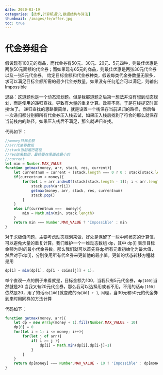 ```yaml
---
date: 2020-03-19
categories: [技术,计算机通识,数据结构与算法]
thumbnail: /images/fe/offer.jpg
toc: true
---
```


# 代金券组合
<!--more-->
假设现有100元的商品，而代金券有50元、30元、20元、5元四种，则最佳优惠是两张50元面额的代金券；而如果现有65元的商品，则最佳优惠是两张30元代金券以及一张5元代金券。
给定目标金额和代金券种类，假设每类代金券数量无限多，求可以满足目标金额所需的最少代金券数量。如果没有任何组合可以满足，则输出Impossible


思路：这道题也是一个动态规划题。但是我那道题之后第一想法并没有想到动态规划，而是使用的递归查找，导致有大量的重复计算。效率不高，于是在线提交时直接tle了。
递归查找的思路很简单，就是设置一个栈保存当前递归的路径，然后每一次递归都分别把所有代金券压入栈去试，如果压入栈后找到了符合的那么就保存当前栈内的路径。如果压入栈后不满足，那么就递归查找。

代码如下：

```javascript
//money目标金额
//arr代金券数组
//stack当前遍历路径
//res结果数组，最终要在里面选最小的
//current
let min = Number.MAX_VALUE
function getmax(money, arr, stack, res, current){
    let currentnum = current + (stack.length === 0 ? 0 : stack[stack.length - 1])
    if(currentnum < money){
        for(let i = arr.indexOf(stack[stack.length - 1]); i < arr.length; i++){
            stack.push(arr[i])
            getmax(money, arr, stack, res, currentnum)
            stack.pop()
        }
    }
    else if(currentnum ===  money){
        min = Math.min(min, stack.length)
    }
    return min === Number.MAX_VALUE ? 'Impossible' : min
}
```

对于求极值问题，主要考虑动态规划来做，好处是保留了一些中间状态的计算值，可以避免大量的重复计算。我们维护一个一维动态数组 dp，其中 dp[i] 表示目标金额为i时的最小代金券数。那么我们就可以首先将dp所有元素初始化为最大值，然后对于dp[i]，分别使用所有代金券来更新他的最小值，更新的状态转移方程就是用

```javascript
dp[i] = min(dp[i], dp[i - coins[j]] + 1);
```
举个直观一点的例子来看就是，目标金额为100，当我只有5元代金券，```dp[100]```当然就是20
当我又有20元代金券，那么我可以选择用或者不用，不用的话```dp[100]```依然是20，用了的话```dp[100]```就变成的```dp[80] + 1```,
同理，当30元和50元的代金券到来时用同样的方法计算

代码如下：

```javascript
function getmax(money, arr){
    let dp = new Array(money + 1).fill(Number.MAX_VALUE - 10)
    dp[0] = 0
    for(let i = 1; i <= money; i++){
        for(let j of arr){
            if( i >= j ){
                dp[i] = Math.min(dp[i],dp[i-j]+1)
            }
        }
    }
    return dp[money] === Number.MAX_VALUE - 10 ? 'Impossible' : dp[money]
}
```

